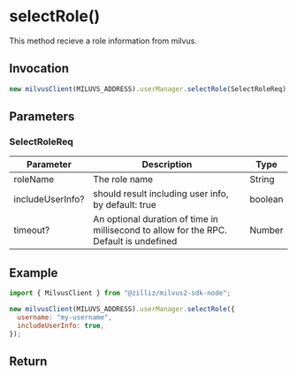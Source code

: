 # selectRole()

This method recieve a role information from milvus.

## Invocation

```javascript
new milvusClient(MILUVS_ADDRESS).userManager.selectRole(SelectRoleReq);
```

## Parameters

### SelectRoleReq

| Parameter        | Description                                                                            | Type    |
| ---------------- | -------------------------------------------------------------------------------------- | ------- |
| roleName         | The role name                                                                          | String  |
| includeUserInfo? | should result including user info, by default: true                                    | boolean |
| timeout?         | An optional duration of time in millisecond to allow for the RPC. Default is undefined | Number  |

## Example

```javascript
import { MilvusClient } from "@zilliz/milvus2-sdk-node";

new milvusClient(MILUVS_ADDRESS).userManager.selectRole({
  username: "my-username",
  includeUserInfo: true,
});
```

## Return
